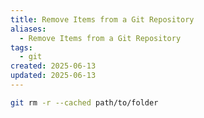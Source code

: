 ```yaml
---
title: Remove Items from a Git Repository
aliases:
  - Remove Items from a Git Repository
tags:
  - git
created: 2025-06-13
updated: 2025-06-13
---
```


```bash
git rm -r --cached path/to/folder
```